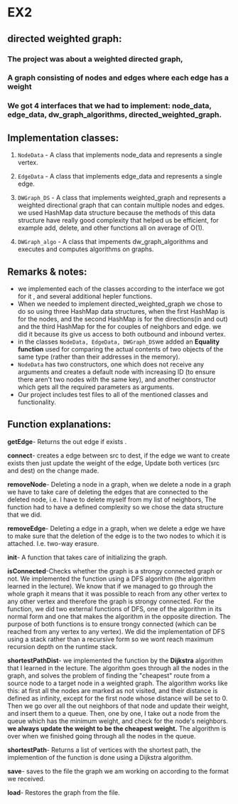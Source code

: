 # EX2
## directed  weighted graph:
### The project was about a weighted directed graph,
 ### A graph consisting of nodes and edges where each edge has a weight
### We got 4 interfaces that we had to implement: node_data, edge_data, dw_graph_algorithms, directed_weighted_graph.

## Implementation classes:

 1. `NodeData` - A class that implements node_data and represents a single vertex.
 2. `EdgeData` - A class that implements edge_data and represents a single edge.
 3. `DWGraph_DS` - A class that implements weighted_graph and represents a weighted directional graph that can contain multiple nodes and edges. we used HashMap data structure because the methods of this data structure have really good complexity that helped us be efficient, for example add, delete, and other functions all on average of O(1).
 
 4. `DWGraph_algo` - A class that impements dw_graph_algorithms and executes and computes algorithms on graphs.
    

## Remarks & notes:

 - we implemented each of the classes according to the interface we got for it , and several additional hepler functions.
 - When we needed to implement directed_weighted_graph we chose to do so using three HashMap data structures, when the first HashMap is for the nodes, and the second HashMap is for the directions(in and out) and the third HashMap for the for couples of neighbors and edge. we did it because its give us access to both outbound and inbound vertex. 
 - in the classes `NodeData, EdgeData, DWGraph_DS`we added an **Equality function** used for comparing the actual contents of two objects of the same type (rather than their addresses in the memory).
 - `NodeData` has two constructors, one which does not receive any arguments and creates a default node with increasing ID (to ensure there aren't two nodes with the same key), and another constructor which gets all the required parameters as arguments.
 - Our project includes test files to all of the mentioned classes and functionality.
## Function explanations:

**getEdge**- Returns the  out edge if exists .

**connect**- creates a edge between src to dest, if the edge we want to create exists then just update the weight of the edge, Update both vertices (src and dest) on the change made.

**removeNode**- Deleting a node in a graph, when we delete a node in a graph we have to take care of deleting the edges that are connected to the deleted node, i.e. I have to delete myself from my list of neighbors, The function had to have a defined complexity so we chose the data structure that we did.

**removeEdge**- Deleting a edge in a graph, when we delete a edge we have to make sure that the deletion of the edge is to the two nodes to which it is attached. I.e. two-way erasure.

**init**- A function that takes care of initializing the graph.

**isConnected**-Checks whether the graph is a strongy connected graph or not. We implemented the function using a DFS algorithm (the algorithm learned in the lecture). We know that if we managed to go through the whole graph it means that it was possible to reach from any other vertex to any other vertex and therefore the graph is  strongy connected. For the function, we did two external functions of DFS, one of the algorithm in its normal form and one that makes the algorithm in the opposite direction. The purpose of both functions is to ensure trongy connected (which can be reached from any vertex to any vertex).
We did the implementation of DFS using a stack rather than a recursive form so we wont reach maximum recursion depth on the runtime stack.

**shortestPathDist**- we implemented the function by the **Dijkstra** algorithm that I learned in the lecture. The algorithm goes through all the nodes in the graph, and solves the problem of finding the "cheapest" route from a source node to a target node in a weighted graph.
The algorithm works like this: at first all the nodes are marked as not visited, and their distance is defined as infinity, except for the first node whose distance will be set to 0. Then we go over all the out neighbors of that node and update their weight, and insert them to a queue.
Then, one by one, I take out a node from the queue which has the minimum weight, and check for the node's neighbors. **we always update the weight to be the cheapest weight.**
The algorithm is over when we finished going through all the nodes in the queue.

**shortestPath**- Returns a list of vertices with the shortest path, the implemention of the function is done using a Dijkstra algorithm.

**save**- saves to the file the graph we am working on according to the format we received.

**load**- Restores the graph from the file.
